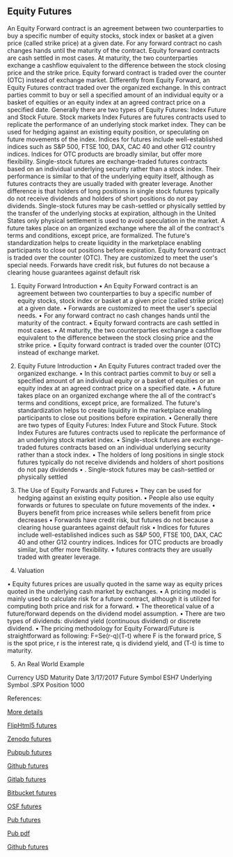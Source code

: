 ## Equity Futures
   
An Equity Forward contract is an agreement between two counterparties to buy a specific number of equity stocks, stock index or basket at a given price (called strike price) at a given date. For any forward contract no cash changes hands until the maturity of the contract. Equity forward contracts are cash settled in most cases. At maturity, the two counterparties exchange a cashflow equivalent to the difference between the stock closing price and the strike price. Equity forward contract is traded over the counter (OTC) instead of exchange market. 
Differently from Equity Forward, an Equity Futures contract traded over the organized exchange. In this contract parties commit to buy or sell a specified amount of an individual equity or a basket of equities or an equity index at an agreed contract price on a specified date. Generally there are two types of Equity Futures: Index Future and Stock Future. Stock markets Index Futures are futures contracts used to replicate the performance of an underlying stock market index. They can be used for hedging against an existing equity position, or speculating on future movements of the index. Indices for futures include well-established indices such as S&P 500, FTSE 100, DAX, CAC 40 and other G12 country indices. Indices for OTC products are broadly similar, but offer more flexibility.
Single-stock futures are exchange-traded futures contracts based on an individual underlying security rather than a stock index. Their performance is similar to that of the underlying equity itself, although as futures contracts they are usually traded with greater leverage. Another difference is that holders of long positions in single stock futures typically do not receive dividends and holders of short positions do not pay dividends. Single-stock futures may be cash-settled or physically settled by the transfer of the underlying stocks at expiration, although in the United States only physical settlement is used to avoid speculation in the market.
A future takes place on an organized exchange where the all of the contract's terms and conditions, except price, are formalized. The future's standardization helps to create liquidity in the marketplace enabling participants to close out positions before expiration. Equity forward contract is traded over the counter (OTC).  They are customized to meet the user's special needs. Forwards have credit risk, but futures do not because a clearing house guarantees against default risk

1.	Equity Forward Introduction
•	An Equity Forward contract is an agreement between two counterparties to buy a specific number of equity stocks, stock index or basket at a given price (called strike price) at a given date. 
•	Forwards are customized to meet the user's special needs. 
•	For any forward contract no cash changes hands until the maturity of the contract. 
•	Equity forward contracts are cash settled in most cases. 
•	At maturity, the two counterparties exchange a cashflow equivalent to the difference between the stock closing price and the strike price. 
•	Equity forward contract is traded over the counter (OTC) instead of exchange market. 

2.	Equity Future Introduction
•	An Equity Futures contract traded over the organized exchange. 
•	In this contract parties commit to buy or sell a specified amount of an individual equity or a basket of equities or an equity index at an agreed contract price on a specified date. 
•	A future takes place on an organized exchange where the all of the contract's terms and conditions, except price, are formalized. The future's standardization helps to create liquidity in the marketplace enabling participants to close out positions before expiration.
•	Generally there are two types of Equity Futures: Index Future and Stock Future. Stock Index Futures are futures contracts used to replicate the performance of an underlying stock market index. 
•	Single-stock futures are exchange-traded futures contracts based on an individual underlying security rather than a stock index.
•	The holders of long positions in single stock futures typically do not receive dividends and holders of short positions do not pay dividends
•	. Single-stock futures may be cash-settled or physically settled

3.	The Use of Equity Forwards and Futures
•	They can be used for hedging against an existing equity position.
•	People also use equity forwards or futures to speculate on future movements of the index. 
•	Buyers benefit from price increases while sellers benefit from price decreases
•	Forwards have credit risk, but futures do not because a clearing house guarantees against default risk
•	Indices for futures include well-established indices such as S&P 500, FTSE 100, DAX, CAC 40 and other G12 country indices. Indices for OTC products are broadly similar, but offer more flexibility. 
•	futures contracts they are usually traded with greater leverage.
4.	Valuation

•	Equity futures prices are usually quoted in the same way as equity prices quoted in the underlying cash market by exchanges.
•	A pricing model is mainly used to calculate risk for a future contract,  although it is utilized for computing both price and risk for a forward.
•	The theoretical value of a future/forward depends on the dividend model assumption.
•	There are two types of dividends: dividend yield (continuous dividend) or discrete dividend.
•	The pricing methodology for Equity Forward/Future is straightforward as following:
                                                        F=Se(r-q)(T-t)
where F is the forward price, S is the spot price, r is the interest rate, q is dividend yield, and (T-t) is time to maturity.


5.	An Real World Example

Currency	USD
Maturity Date	3/17/2017
Future Symbol	ESH7
Underlying Symbol	.SPX
Position	1000


References:
   
[More details](./EqFuture-5.pdf)
   
[FlipHtml5 futures](https://fliphtml5.com/download/download-pdf-file.php?str=x0DZh9GTud3bENXamATNxgDN5ITPkl0av9mY)
   
[Zenodo futures](https://zenodo.org/record/3948301/files/EqFuture-5.pdf)
   
[Pubpub futures](https://david.pubpub.org/pub/oe0dizke/download/pdf)
   
[Github futures](https://github.com/alanwhite1203/EqFuture/raw/main/EqFuture-5.pdf)
   
[Gitlab futures](https://gitlab.com/finance15/eqfuture/-/raw/master/EqFuture-5.pdf)
   
[Bitbucket futures](https://bitbucket.org/cmrm11/eqfuture/downloads/EqFuture-5.pdf)
   
[OSF futures](https://osf.io/t5vnp/download)

[Pub futures](https://david.pubpub.org/pub/oe0dizke/release/1)

[Pub pdf](https://assets.pubpub.org/3wz3a94n/41596052127823.pdf)

[Github futures](https://github.com/alanwhite1203/EqFuture/raw/main/EqFuture-5.pdf)
